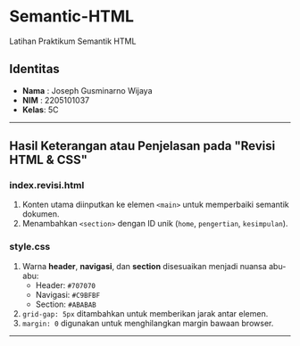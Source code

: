 # Semantic-HTML
Latihan Praktikum Semantik HTML

## Identitas
- **Nama** : Joseph Gusminarno Wijaya  
- **NIM**  : 2205101037  
- **Kelas**: 5C  

---

## Hasil Keterangan atau Penjelasan pada "Revisi HTML & CSS"

### **index.revisi.html**
1. Konten utama diinputkan ke elemen `<main>` untuk memperbaiki semantik dokumen.
2. Menambahkan `<section>` dengan ID unik (`home`, `pengertian`, `kesimpulan`).

### **style.css**
1. Warna **header**, **navigasi**, dan **section** disesuaikan menjadi nuansa abu-abu:
   - Header: `#707070`
   - Navigasi: `#C9BFBF`
   - Section: `#ABABAB`
2. `grid-gap: 5px` ditambahkan untuk memberikan jarak antar elemen.
3. `margin: 0` digunakan untuk menghilangkan margin bawaan browser.

---

